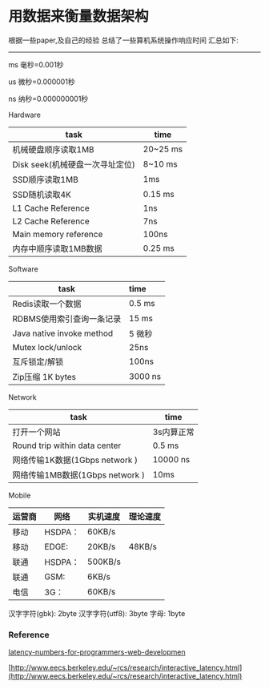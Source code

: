用数据来衡量数据架构
============
根据一些paper,及自己的经验 总结了一些算机系统操作响应时间 汇总如下:
___

ms 毫秒=0.001秒 

us 微秒=0.000001秒

ns 纳秒=0.000000001秒



Hardware

task| time
--- |-----
机械硬盘顺序读取1MB| 20~25 ms
Disk seek(机械硬盘一次寻址定位) | 8~10 ms
SSD顺序读取1MB| 1ms
SSD随机读取4K | 0.15 ms 
L1 Cache Reference| 1ns
L2 Cache Reference | 7ns
Main memory reference |100ns
内存中顺序读取1MB数据| 0.25 ms



Software

task| time
----|:----
Redis读取一个数据| 0.5 ms
RDBMS使用索引查询一条记录| 15 ms
Java native invoke method| 5 微秒
Mutex lock/unlock | 25ns
互斥锁定/解锁| 100ns
Zip压缩 1K bytes | 3000 ns



Network

task| time
----|----
打开一个网站 | 3s内算正常
Round trip within data center| 0.5 ms
网络传输1K数据(1Gbps network )| 10000 ns
网络传输1MB数据(1Gbps network )| 10ms



Mobile

运营商| 网络 | 实机速度| 理论速度
----|----|---------|---------
移动   |  HSDPA：|  60KB/s    |
移动   |  EDGE:    | 20KB/s     |   48KB/s    
联通   |  HSDPA：|  500KB/s  | 
联通   |  GSM:      | 6KB/s       |
电信   |  3G：      | 60KB/s     |



汉字字符(gbk): 2byte 
汉字字符(utf8): 3byte
字母: 1byte




### Reference

[latency-numbers-for-programmers-web-developmen](http://architects.dzone.com/articles/every-programmer-should-know)

 [http://www.eecs.berkeley.edu/~rcs/research/interactive_latency.html](http://www.eecs.berkeley.edu/~rcs/research/interactive_latency.html)


